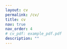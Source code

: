 ```yaml
---
layout: cv
permalink: /cv/
title: cv
nav: true
nav_order: 4
# cv_pdf: example_pdf.pdf
description: ""
---
```

